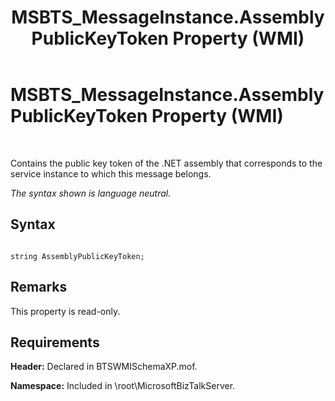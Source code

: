 ﻿---
title: MSBTS_MessageInstance.AssemblyPublicKeyToken Property (WMI)
TOCTitle: MSBTS_MessageInstance.AssemblyPublicKeyToken Property (WMI)
ms:assetid: 712c7fc8-676a-4e3f-9acf-afa149718b34
ms:mtpsurl: https://msdn.microsoft.com/en-us/library/Aa560770(v=BTS.80)
ms:contentKeyID: 51528867
ms.date: 08/30/2017
mtps_version: v=BTS.80
---

# MSBTS\_MessageInstance.AssemblyPublicKeyToken Property (WMI)

 

Contains the public key token of the .NET assembly that corresponds to the service instance to which this message belongs.

*The syntax shown is language neutral.*

## Syntax

``` 
  
string AssemblyPublicKeyToken;  
```

## Remarks

This property is read-only.

## Requirements

**Header:** Declared in BTSWMISchemaXP.mof.

**Namespace:** Included in \\root\\MicrosoftBizTalkServer.

